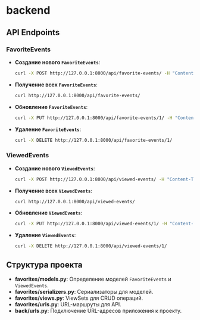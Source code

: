 # backend

## API Endpoints

### FavoriteEvents

- **Создание нового `FavoriteEvents`**:

  ```bash
  curl -X POST http://127.0.0.1:8000/api/favorite-events/ -H "Content-Type: application/json" -d '{"user_id": 1, "event_id": 2}'
  ```

- **Получение всех `FavoriteEvents`**:

  ```bash
  curl http://127.0.0.1:8000/api/favorite-events/
  ```

- **Обновление `FavoriteEvents`**:

  ```bash
  curl -X PUT http://127.0.0.1:8000/api/favorite-events/1/ -H "Content-Type: application/json" -d '{"user_id": 1, "event_id": 3}'
  ```

- **Удаление `FavoriteEvents`**:

  ```bash
  curl -X DELETE http://127.0.0.1:8000/api/favorite-events/1/
  ```

### ViewedEvents

- **Создание нового `ViewedEvents`**:

  ```bash
  curl -X POST http://127.0.0.1:8000/api/viewed-events/ -H "Content-Type: application/json" -d '{"user_id": 1, "event_id": 2}'
  ```

- **Получение всех `ViewedEvents`**:

  ```bash
  curl http://127.0.0.1:8000/api/viewed-events/
  ```

- **Обновление `ViewedEvents`**:

  ```bash
  curl -X PUT http://127.0.0.1:8000/api/viewed-events/1/ -H "Content-Type: application/json" -d '{"user_id": 1, "event_id": 3}'
  ```

- **Удаление `ViewedEvents`**:

  ```bash
  curl -X DELETE http://127.0.0.1:8000/api/viewed-events/1/
  ```

## Структура проекта

- **favorites/models.py**: Определение моделей `FavoriteEvents` и `ViewedEvents`.
- **favorites/serializers.py**: Сериализаторы для моделей.
- **favorites/views.py**: ViewSets для CRUD операций.
- **favorites/urls.py**: URL-маршруты для API.
- **back/urls.py**: Подключение URL-адресов приложения к проекту.